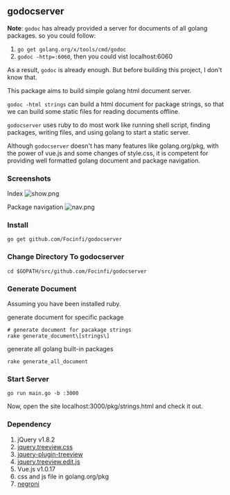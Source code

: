 ## godocserver

**Note**: `godoc` has already provided a server for documents of all golang packages. so you could follow:

1. `go get golang.org/x/tools/cmd/godoc`
2. `godoc -http=:6060`, then you could vist localhost:6060

As a result, `godoc` is already enough. But before building this project, I don't know that.

This package aims to build simple golang html document server.

`godoc -html strings` can build a html document for package strings, so that we can build some static files for reading documents offline.

`godocserver` uses ruby to do most work like running shell script, finding packages, writing files, and using golang to start a static server.

Although `godocserver` doesn't has many features like golang.org/pkg, with the power of vue.js and some changes of style.css, it is competent for providing well formatted golang document and package navigation.

### Screenshots
Index 
![show.png](http://7xj8s4.com1.z0.glb.clouddn.com/QQ20160312-1%402x.png)

Package navigation
![nav.png](http://7xj8s4.com1.z0.glb.clouddn.com/QQ20160312-0%402x.png)

### Install

```shell
go get github.com/Focinfi/godocserver
```

### Change Directory To godocserver

```shell
cd $GOPATH/src/github.com/Focinfi/godocserver
```

### Generate Document

Assuming you have been installed ruby.

generate document for specific package

```shell
# generate document for pacakage strings
rake generate_document\[strings\]
```

generate all golang built-in packages
```shell
rake generate_all_document
```

### Start Server

```shell
go run main.go -b :3000
```
Now, open the site localhost:3000/pkg/strings.html and check it out.

### Dependency

1. jQuery v1.8.2
2. [jquery.treeview.css](https://github.com/jzaefferer/jquery-treeview/blob/master/jquery.treeview.css)
3. [jquery-plugin-treeview](http://docs.jquery.com/Plugins/Treeview)
4. [jquery.treeview.edit.js](https://github.com/jzaefferer/jquery-treeview/blob/master/jquery.treeview.edit.js)
5. Vue.js v1.0.17
6. css and js file in golang.org/pkg
7. [negroni](https://github.com/codegangsta/negroni)

